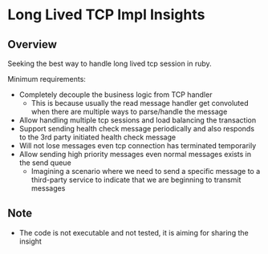 # Long Lived TCP Impl Insights

## Overview

Seeking the best way to handle long lived tcp session in ruby.

Minimum requirements:

- Completely decouple the business logic from TCP handler
  - This is because usually the read message handler get convoluted when there are multiple ways to parse/handle the message
- Allow handling multiple tcp sessions and load balancing the transaction
- Support sending health check message periodically and also responds to the 3rd party initiated health check message
- Will not lose messages even tcp connection has terminated temporarily
- Allow sending high priority messages even normal messages exists in the send queue
    - Imagining a scenario where we need to send a specific message to a third-party service to indicate that we are beginning to transmit messages

## Note

- The code is not executable and not tested, it is aiming for sharing the insight
